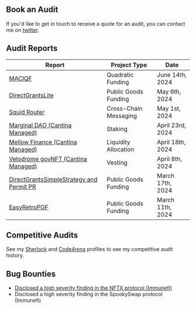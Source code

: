 ## Book an Audit

If you'd like to get in touch to receive a quote for an audit, you can contact me on [twitter](https://twitter.com/0xKaden).

## Audit Reports

| Report                                                                                                | Project Type          | Date             |
|-------------------------------------------------------------------------------------------------------|-----------------------|------------------|
| [ MACIQF ]( ./reports/maciqf-audit-report-final.pdf )                                   | Quadratic Funding  | June 14th, 2024    |
| [ DirectGrantsLite ]( ./reports/direct-grants-lite-audit-report-final.pdf )                                   | Public Goods Funding  | May 6th, 2024    |
| [ Squid Router ]( ./reports/squid-router-audit-report-final.pdf )                                             | Cross-Chain Messaging | May 1st, 2024    |
| [ Marginal DAO (Cantina Managed) ]( https://cdn.cantina.xyz/reports/cantina_solo_marginal_dao_apr2024.pdf )             | Staking               | April 23rd, 2024 |
| [ Mellow Finance (Cantina Managed) ]( https://cdn.cantina.xyz/reports/cantina_mellow_apr2024.pdf )             | Liquidity Allocation               | April 18th, 2024 |
| [ Velodrome govNFT (Cantina Managed) ]( https://cdn.cantina.xyz/reports/cantina_velodrome_apr2024.pdf )             | Vesting               | April 8th, 2024 |
| [ DirectGrantsSimpleStrategy and Permit PR ]( ./reports/direct-grants-simple-audit-report-final.pdf )         | Public Goods Funding  | March 17th, 2024 |
| [ EasyRetroPGF ]( ./reports/easy-rpgf-audit-report-final.pdf )                                                | Public Goods Funding  | March 11th, 2024 |

## Competitive Audits

See my [Sherlock](https://audits.sherlock.xyz/watson/0xkaden) and [Code4rena](https://code4rena.com/@kaden) profiles to see my competitive audit history.

## Bug Bounties

- [Disclosed a high severity finding in the NFTX protocol (Immunefi)](https://x.com/0xKaden/status/1795834126584688747)
- Disclosed a high severity finding in the SpookySwap protocol (Immunefi)
